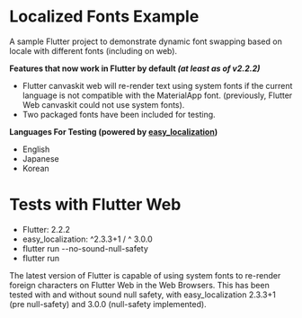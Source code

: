 # Localized Fonts Example
A sample Flutter project to demonstrate dynamic font swapping based on locale with different fonts (including on web).

**Features that now work in Flutter by default _(at least as of v2.2.2)_**

- Flutter canvaskit web will re-render text using system fonts if the current language is not compatible with the MaterialApp font. (previously, Flutter Web canvaskit could not use system fonts).
- Two packaged fonts have been included for testing.

**Languages For Testing (powered by [easy_localization](https://pub.dev/packages/easy_localization))**
- English
- Japanese
- Korean

# Tests with Flutter Web
- Flutter: 2.2.2
- easy_localization: ^2.3.3+1 / ^ 3.0.0
- flutter run --no-sound-null-safety
- flutter run

The latest version of Flutter is capable of using system fonts to re-render foreign characters on
Flutter Web in the Web Browsers. This has been tested with and without sound null safety, with
easy_localization 2.3.3+1 (pre null-safety) and 3.0.0 (null-safety implemented).